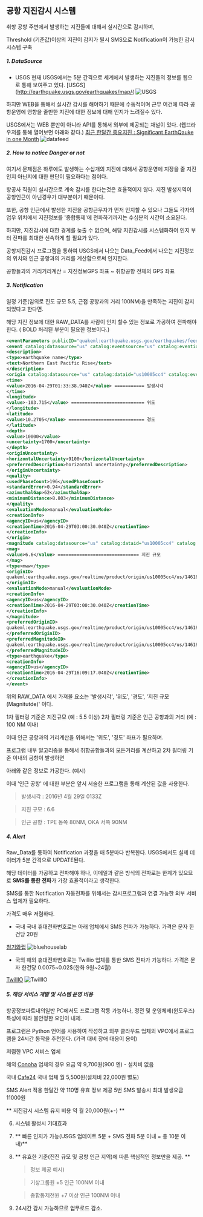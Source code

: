 ## 공항 지진감시 시스템

 취항 공항 주변에서 발생하는 지진들에 대해서 실시간으로 감시하며, 
 
 Threshold (기준값)이상의 지진이 감지가 될시 SMS으로 Notification이 가능한 감시 시스템 구축

##### 1. DataSource
 * USGS
  현재 USGS에서는 5분 간격으로 세계에서 발생하는 지진들의 정보를 웹으로 통해 보여주고 있다.
 [USGS](http://earthquake.usgs.gov/earthquakes/map/(
 ![USGS](/images/usgs_1.jpg)
 
 하지만 WEB을 통해서 실시간 감시를 해야하기 때문에 수동적이며 근무 여건에 따라 공항운영에 영향을 줄만한 지진에 대한 정보에 대해 인지가 느려질수 있다.
 
 USGS에서는 WEB 뿐만이 아니라 API를 통해서 외부에 제공되는 채널이 있다. (웹브라우저를 통해 열어보면 아래와 같다.)
 [최근 한달간 중요지진 : Significant EarthQauke in one Month](http://earthquake.usgs.gov/earthquakes/feed/v1.0/summary/significant_month.quakeml)
 ![datafeed](/images/usgs_data_feed.jpg)
 
##### 2. How to notice Danger or not

 여기서 문제점은 하루에도 발생하는 수십개의 지진에 대해서 공항운영에 지장을 줄 지진인지 아닌지에 대한 판단이 필요하다는 점이다.
 
 항공사 직원이 실시간으로 계속 감시를 한다는것은 효율적이지 않다. 지진 발생지역이 공항인근이 아닌경우가 대부분이기 때문이다.
 
 또한, 공항 인근에서 발생한 지진을 공항근무자가 먼저 인지할 수 있으나 그들도 각자의 업우 위치에서 지진정보를 '종합통제'에 전파하기까지는 수십분의 시간이 소요된다.
 
 하지만, 지진감시에 대한 경계를 늦출 수 없으며, 해당 지진감시를 시스템화하여 인지 부터 전파를 최대한 신속하게 할 필요가 있다.
 
 공항지진감시 프로그램을 통하여 USGS에서 나오는 Data_Feed에서 나오는 지진정보의 위치와 인근 공항과의 거리를 계산함으로써 인지한다.
 
 공항들과의 거리거리계산 = 지진정보GPS 좌표 ~ 취항공항 전체의 GPS 좌표
 
##### 3. Notification
  일정 기준(임의로 진도 규모 5.5, 근접 공항과의 거리 100NM)을 만족하는 지진이 감지 되었다고 한다면. 
  
  해당 지진 정보에 대한 RAW_DATA를 사람이 인지 할수 있는 정보로 가공하여 전파해야 한다.
  ( BOLD 처리된 부분이 필요한 정보이다.)
  ```xml
  <eventParameters publicID="quakeml:earthquake.usgs.gov/earthquakes/feed/v1.0/summary/significant_month.quakeml">
  <event catalog:datasource="us" catalog:eventsource="us" catalog:eventid="10005cc4" publicID="quakeml:earthquake.usgs.gov/earthquakes/feed/v1.0/detail/us10005cc4.quakeml">
  <description>
  <type>earthquake name</type>
  <text>Northern East Pacific Rise</text>
  </description>
  <origin catalog:datasource="us" catalog:dataid="us10005cc4" catalog:eventsource="us" catalog:eventid="10005cc4" publicID="quakeml:earthquake.usgs.gov/realtime/product/origin/us10005cc4/us/1461898830040/product.xml">
  <time>
  <value>2016-04-29T01:33:38.940Z</value> =========== 발생시각
  </time>
  <longitude>
  <value>-103.715</value> =========================== 위도
  </longitude>
  <latitude>
  <value>10.2705</value> ============================ 경도
  </latitude>
  <depth>
  <value>10000</value>
  <uncertainty>1700</uncertainty>
  </depth>
  <originUncertainty>
  <horizontalUncertainty>9100</horizontalUncertainty>
  <preferredDescription>horizontal uncertainty</preferredDescription>
  </originUncertainty>
  <quality>
  <usedPhaseCount>196</usedPhaseCount>
  <standardError>0.94</standardError>
  <azimuthalGap>62</azimuthalGap>
  <minimumDistance>8.803</minimumDistance>
  </quality>
  <evaluationMode>manual</evaluationMode>
  <creationInfo>
  <agencyID>us</agencyID>
  <creationTime>2016-04-29T03:00:30.040Z</creationTime>
  </creationInfo>
  </origin>
  <magnitude catalog:datasource="us" catalog:dataid="us10005cc4" catalog:eventsource="us" catalog:eventid="10005cc4" publicID="quakeml:earthquake.usgs.gov/realtime/product/origin/us10005cc4/us/1461898830040/product.xml#magnitude">
  <mag>
  <value>6.6</value> ============================== 지진 규모
  </mag>
  <type>mww</type>
  <originID>
  quakeml:earthquake.usgs.gov/realtime/product/origin/us10005cc4/us/1461898830040/product.xml
  </originID>
  <evaluationMode>manual</evaluationMode>
  <creationInfo>
  <agencyID>us</agencyID>
  <creationTime>2016-04-29T03:00:30.040Z</creationTime>
  </creationInfo>
  </magnitude>
  <preferredOriginID>
  quakeml:earthquake.usgs.gov/realtime/product/origin/us10005cc4/us/1461898830040/product.xml
  </preferredOriginID>
  <preferredMagnitudeID>
  quakeml:earthquake.usgs.gov/realtime/product/origin/us10005cc4/us/1461898830040/product.xml#magnitude
  </preferredMagnitudeID>
  <type>earthquake</type>
  <creationInfo>
  <agencyID>us</agencyID>
  <creationTime>2016-04-29T16:09:17.040Z</creationTime>
  </creationInfo>
  </event>
  ```
  
  위의 RAW_DATA 에서 가져올 요소는 '발생시각', '위도', '경도', '지진 규모(Magnitutde)' 이다.
  
  1차 필터링 기준은 지진규모 (예 : 5.5 이상)
  2차 필터링 기준은 인근 공항과의 거리 (예 : 100 NM 이내)
  
  이때 인근 공항과의 거리계산을 위해서는 '위도', '경도' 좌표가 필요하며.
  
  프로그램 내부 알고리즘을 통해서 취항공항들과의 모든거리를 계산하고 2차 필터링 기준 이내의 공항이 발생하면
  
  아래와 같은 정보로 가공한다. (예시)
  
  이때 '인근 공항' 에 대한 부분은 앞서 서술한 프로그램을 통해 계산된 값을 사용한다.
  
  > 발생시각 : 2016년 4월 29일 0133Z
  
  > 지진 규모 : 6.6
  
  > 인근 공항 : TPE 동쪽 80NM, OKA 서쪽 90NM
  
##### 4. Alert
  Raw_Data를 통하여 Notification 과정을 매 5분마다 반복한다. USGS에서도 실제 데이터가 5분 간격으로 UPDATE된다.
  
  해당 데이터를 가공하고 전파해야 하나, 이메일과 같은 방식의 전파로는 한계가 있으므로 **SMS를 통한 전파**가 가장 효율적이라고 생각한다.
  
  SMS를 통한 Notification 자동전파를 위해서는 감시프로그램과 연결 가능한 외부 서비스 업체가 필요하다.

  가격도 매우 저렴하다.
  
  * 국내
  국내 휴대전화번호로는 아래 업체에서 SMS 전파가 가능하다.
  가격은 문자 한건당 20원
  
   [청기와랩](http://www.bluehouselab.com/sms/)
   ![bluehouselab](/images/sms_1.jpg)
   
  * 국외
  해외 휴대전화번호로는 Twillio 업체를 통한 SMS 전파가 가능하다.
  가격은 문자 한건당 0.0075~0.02$(한화 9원~24월)
  
   [TwillIO](http://https://www.twilio.com/sms)
   ![TwillIO](/images/sms_2.jpg)
  
##### 5. 해당 서비스 개발 및 시스템 운영 비용
  
  항공정보파트내의일반 PC에서도 프로그램 작동 가능하나, 정전 및 운영체제(윈도우즈)특성에 따라 불안정한 요인이 내제.
  
  프로그램은 Python 언어를 사용하여 작성하고 외부 클라우드 업체의 VPC에서 프로그램을 24시간 동작을 추천한다.
  (가격 대비 장애 대응이 용이)
  
  저렴한 VPC 서비스 업체
  
  해외 [Conoha](https://www.conoha.jp) 업체의 경우 요금 약 9,700원(900 엔) - 설치비 없음
  
  국내 [Cafe24](http://www.cafe24.com/?controller=product_page&type=server&page=virtual_linux) 국내 업체 월 5,500원(설치비 22,000원 별도)
  
  SMS Alert 적용
  한달간 약 110명 유효 정보 제공 5번 SMS 발송시 최대 발생요금 11000원
  
  ** 지진감시 시스템 유지 비용 약 월 20,000원(+-) **
  
6. 시스템 활성시 기대효과
 
 1. ** 빠른 인지가 가능(USGS 업데이트 5분 + SMS 전파 5분 이내 = 총 10분 이내)**

 2. ** 유효한 기준(진진 규모 및 공항 인근 지역)에 따른 핵심적인 정보만을 제공. **
 
    > 정보 제공 예시) 

    > 기상그룹원 +5 인근 100NM 이내
    
    > 종합통제전원 +7 이상 인근 100NM 이내

 3. 24시간 감시 가능하므로 업무로드 감소.
